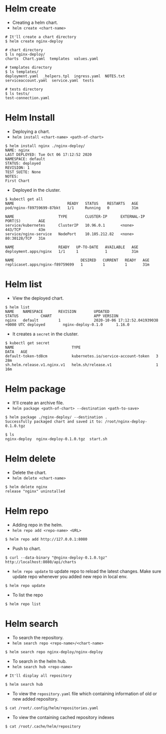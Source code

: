 # Helm create

- Creating a helm chart.
- `helm create <chart-name>`

```
# It'll create a chart directory
$ helm create nginx-deploy

# chart directory
$ ls nginx-deploy/
charts  Chart.yaml  templates  values.yaml

# templates directory
$ ls templates/
deployment.yaml  _helpers.tpl  ingress.yaml  NOTES.txt  serviceaccount.yaml  service.yaml  tests

# tests directory
$ ls tests/
test-connection.yaml
```

# Helm Install

- Deploying a chart.
- `helm install <chart-name> <path-of-chart>`

```
$ helm install nginx ./nginx-deploy/
NAME: nginx
LAST DEPLOYED: Tue Oct 06 17:12:52 2020
NAMESPACE: default
STATUS: deployed
REVISION: 1
TEST SUITE: None
NOTES:
First Chart
```

- Deployed in the cluster.

```
$ kubectl get all
NAME                        READY   STATUS    RESTARTS   AGE
pod/nginx-f89759699-87bkt   1/1     Running   0          31m

NAME                    TYPE        CLUSTER-IP      EXTERNAL-IP   PORT(S)        AGE
service/kubernetes      ClusterIP   10.96.0.1       <none>        443/TCP        43m
service/nginx-service   NodePort    10.105.212.82   <none>        80:30128/TCP   31m

NAME                    READY   UP-TO-DATE   AVAILABLE   AGE
deployment.apps/nginx   1/1     1            1           31m

NAME                              DESIRED   CURRENT   READY   AGE
replicaset.apps/nginx-f89759699   1         1         1       31m
```

# Helm list

- View the deployed chart.

```
$ helm list
NAME    NAMESPACE       REVISION        UPDATED                                 STATUS          CHART                   APP VERSION
nginx   default         1               2020-10-06 17:12:52.041939038 +0000 UTC deployed        nginx-deploy-0.1.0      1.16.0
```

- It creates a `secret` in the cluster.
```
$ kubectl get secret
NAME                          TYPE                                  DATA   AGE
default-token-td8cm           kubernetes.io/service-account-token   3      28m
sh.helm.release.v1.nginx.v1   helm.sh/release.v1                    1      16m
```

# Helm package

- It'll create an archive file.
- `helm package <path-of-chart> --destination <path-to-save>`

```
$ helm package ./nginx-deploy/ --destination .
Successfully packaged chart and saved it to: /root/nginx-deploy-0.1.0.tgz

$ ls
nginx-deploy  nginx-deploy-0.1.0.tgz  start.sh
```

# Helm delete

- Delete the chart.
- `helm delete <chart-name>`

```
$ helm delete nginx
release "nginx" uninstalled
```

# Helm repo

- Adding repo in the helm. 
- `helm repo add <repo-name> <URL>`

```
$ helm repo add http://127.0.0.1:8080
```

- Push to chart.

```
$ curl --data-binary "@nginx-deploy-0.1.0.tgz" http://localhost:8080/api/charts
```

- `helm repo update` to update repo to reload the latest changes. Make sure update repo whenever you added new repo in local env.

```
$ helm repo update
```

- To list the repo

```
$ helm repo list
```

# Helm search 

- To search the repository. 
- `helm search repo <repo-name>/<chart-name>`

```
$ helm search repo nginx-deploy/nginx-deploy
```

- To search in the helm hub.
- `helm search hub <repo-name>`

```
# It'll display all repository

$ helm search hub
```

- To view the `repository.yaml` file which containing information of old or new added repository.

```
$ cat /root/.config/helm/repositories.yaml
```

- To view the containing cached repository indexes 

```
$ cat /root/.cache/helm/repository
```








